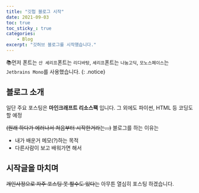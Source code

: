 ```yaml
---
title: "깃헙 블로그 시작"
date: 2021-09-03
toc: true
toc_sticky_: true
categories:
    - Blog
excerpt: "깃허브 블로그를 시작했습니다."
---
```

📚먼저 폰트는 `산 셰리프`폰트는 `리디바탕`, `셰리프`폰트는 `나눔고딕`, `모노스페이스`는 `Jetbrains Mono`를 사용했습니다.
{: .notice}

## 블로그 소개
일단 주요 포스팅은 **마인크래프트 리소스팩** 입니다.
그 외에도 파이썬, HTML 등 코딩도 할 예정

~~(원래 하다가 에러나서 처음부터 시작한거라는...)~~
블로그를 하는 이유는 
+ 내가 배운거 메모(?)하는 목적
+ 다른사람이 보고 배워가면 해서


## 시작글을 마치며
~~개인사정으로 자주 포스팅 못 할수도 있다는~~
아무튼 열심히 포스팅 하겠습니다.
